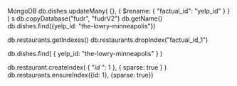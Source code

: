 MongoDB
db.dishes.updateMany( {}, { $rename: { "factual_id": "yelp_id" } } )
s
db.copyDatabase("fudr", "fudrV2")
db.getName()
db.dishes.find({yelp_id: "the-lowry-minneapolis"})


db.restaurants.getIndexes()
db.restaurants.dropIndex("factual_id_1")

db.dishes.find(
    {
      yelp_id: "the-lowry-minneapolis"
    }
)


db.restaurant.createIndex( { "_id_ ": 1 }, { sparse: true } )
db.restaurants.ensureIndex({id: 1}, {sparse: true})
